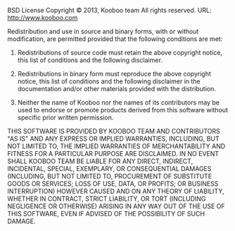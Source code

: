 BSD License
Copyright © 2013, Kooboo team
All rights reserved.
URL: http://www.kooboo.com

Redistribution and use in source and binary forms, with or without modification, are permitted provided that the following conditions are met:

1. Redistributions of source code must retain the above copyright notice, this list of conditions and the following disclaimer.

2. Redistributions in binary form must reproduce the above copyright notice, this list of conditions and the following disclaimer in the documentation and/or other materials provided with the distribution.

3. Neither the name of Kooboo nor the names of its contributors may be used to endorse or promote products derived from this software without specific prior written permission.

THIS SOFTWARE IS PROVIDED BY KOOBOO TEAM AND CONTRIBUTORS "AS IS" AND ANY EXPRESS OR IMPLIED WARRANTIES, INCLUDING, BUT NOT LIMITED TO, THE IMPLIED WARRANTIES OF MERCHANTABILITY AND FITNESS FOR A PARTICULAR PURPOSE ARE DISCLAIMED. IN NO EVENT SHALL KOOBOO TEAM BE LIABLE FOR ANY DIRECT, INDIRECT, INCIDENTAL, SPECIAL, EXEMPLARY, OR CONSEQUENTIAL DAMAGES (INCLUDING, BUT NOT LIMITED TO, PROCUREMENT OF SUBSTITUTE GOODS OR SERVICES; LOSS OF USE, DATA, OR PROFITS; OR BUSINESS INTERRUPTION) HOWEVER CAUSED AND ON ANY THEORY OF LIABILITY, WHETHER IN CONTRACT, STRICT LIABILITY, OR TORT (INCLUDING NEGLIGENCE OR OTHERWISE) ARISING IN ANY WAY OUT OF THE USE OF THIS SOFTWARE, EVEN IF ADVISED OF THE POSSIBILITY OF SUCH DAMAGE.
